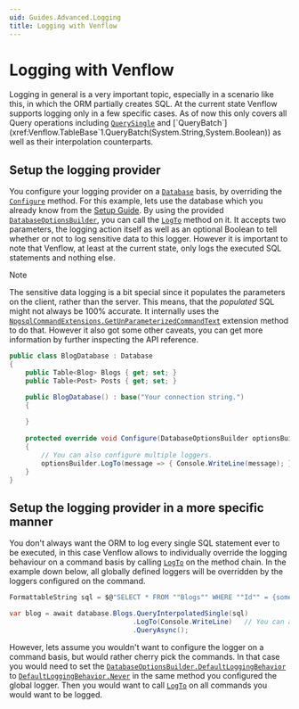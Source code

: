 ```yaml
---
uid: Guides.Advanced.Logging
title: Logging with Venflow
---
```


# Logging with Venflow

Logging in general is a very important topic, especially in a scenario like this, in which the ORM partially creates SQL. At the current state Venflow supports logging only in a few specific cases. As of now this only covers all Query operations including [`QuerySingle`](xref:Venflow.TableBase`1.QuerySingle(System.String,System.Boolean)) and  [`QueryBatch`](xref:Venflow.TableBase`1.QueryBatch(System.String,System.Boolean))  as well as their interpolation counterparts. 

## Setup the logging provider

You configure your logging provider on a [`Database`](xref:Venflow.Database) basis, by overriding the [`Configure`](xref:Venflow.Database.Configure(Venflow.DatabaseOptionsBuilder)) method. For this example, lets use the database which you already know from the [Setup Guide](../getting_started/setup.md). By using the provided [`DatabaseOptionsBuilder`](xref:Venflow.DatabaseOptionsBuilder), you can call the [`LogTo`](xref:Venflow.DatabaseOptionsBuilder.LogTo(System.Action{System.String},System.Boolean)) method on it. It accepts two parameters, the logging action itself as well as an optional Boolean to tell whether or not to log sensitive data to this logger. However it is important to note that Venflow, at least at the current state, only logs the executed SQL statements and nothing else.

> [!NOTE] 
> The sensitive data logging is a bit special since it populates the parameters on the client, rather than the server. This means, that the _populated_ SQL might not always be 100% accurate. It internally uses the [`NpgsqlCommandExtensions.GetUnParameterizedCommandText`](xref:Venflow.NpgsqlCommandExtensions.SetInterpolatedCommandText(Npgsql.NpgsqlCommand,System.FormattableString)) extension method to do that. However it also got some other caveats, you can get more information by further inspecting the API reference.


```cs
public class BlogDatabase : Database
{
    public Table<Blog> Blogs { get; set; }
    public Table<Post> Posts { get; set; }

    public BlogDatabase() : base("Your connection string.")
    {
        
    }
    
    protected override void Configure(DatabaseOptionsBuilder optionsBuilder)
    {
        // You can also configure multiple loggers.
        optionsBuilder.LogTo(message => { Console.WriteLine(message); });
    }
}
```

## Setup the logging provider in a more specific manner

You don't always want the ORM to log every single SQL statement ever to be executed, in this case Venflow allows to individually override the logging behaviour on a command basis by calling [`LogTo`](xref:Venflow.Commands.IQueryCommandBuilder`2.LogTo(System.Boolean) ) on the method chain. In the example down below, all globally defined loggers will be overridden by the loggers configured on the command.

```cs
FormattableString sql = $@"SELECT * FROM ""Blogs"" WHERE ""Id"" = {someId} LIMIT 1";

var blog = await database.Blogs.QueryInterpolatedSingle(sql)
                               .LogTo(Console.WriteLine)   // You can also configure multiple loggers.
                               .QueryAsync();
```

However, lets assume you wouldn't want to configure the logger on a command basis, but would rather cherry pick the commands. In that case you would need to set the  [`DatabaseOptionsBuilder.DefaultLoggingBehavior`](xref:Venflow.DatabaseOptionsBuilder.DefaultLoggingBehavior) to [`DefaultLoggingBehavior.Never`](xref:Venflow.Enums.LoggingBehavior.Never) in the same method you configured the global logger. Then you would want to call [`LogTo`](xref:Venflow.Commands.IQueryCommandBuilder`2.LogTo(System.Boolean) ) on all commands you would want to be logged.

